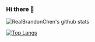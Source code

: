 ### Hi there 👋

<!--
**RealBrandonChen/RealBrandonChen** is a ✨ _special_ ✨ repository because its `README.md` (this file) appears on your GitHub profile.

Here are some ideas to get you started:

- 🔭 I’m currently working on ...
- 🌱 I’m currently learning ...
- 👯 I’m looking to collaborate on ...
- 🤔 I’m looking for help with ...
- 💬 Ask me about ...
- 📫 How to reach me: ...
- 😄 Pronouns: ...
- ⚡ Fun fact: ...
-->

![RealBrandonChen's github stats](https://github-readme-stats.vercel.app/api?username=RealBrandonChen&show_icons=true&hide_border=true)

[![Top Langs](https://github-readme-stats.vercel.app/api/top-langs/?username=RealBrandonChen&layout=compact)](https://github.com/anuraghazra/github-readme-stats)

